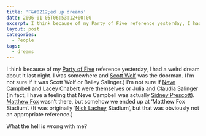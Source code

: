 ```yaml
---
title: 'F&#8212;ed up dreams'
date: 2006-01-05T06:53:12+00:00
excerpt: I think because of my Party of Five reference yesterday, I had a weird dream about it last night. I was somewhere and
layout: post
categories:
  - People
tags:
  - dreams
---
```

I think because of my [Party of Five](http://www.imdb.com/title/tt0108894/) reference yesterday, I had a weird dream about it last night. I was somewhere and [Scott Wolf](http://www.imdb.com/name/nm0937930/) was the doorman. (I&#8217;m not sure if it was Scott Wolf or Bailey Salinger.) I&#8217;m not sure if [Neve Campbell](http://www.imdb.com/name/nm0000117/) and [Lacey Chabert](http://www.imdb.com/name/nm0000327/) were themselves or Julia and Claudia Salinger (in fact, I have a feeling that Neve Campbell was actually [Sidney Prescott](http://www.imdb.com/title/tt0117571/)). [Matthew Fox](http://www.imdb.com/name/nm0289142/) wasn&#8217;t there, but somehow we ended up at &#8216;Matthew Fox Stadium&#8217;. (It was originally &#8216;[Nick Lachey](http://www.imdb.com/name/nm0005114/) Stadium&#8217;, but that was obviously not an appropriate reference.)

What the hell is wrong with me?